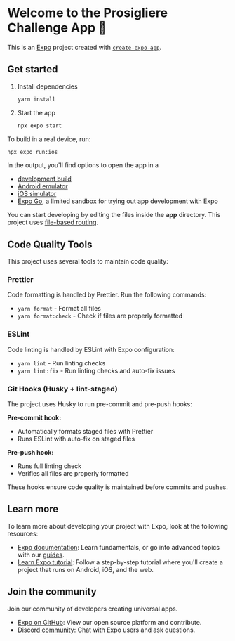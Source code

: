 # Welcome to the Prosigliere Challenge App 👋

This is an [Expo](https://expo.dev) project created with [`create-expo-app`](https://www.npmjs.com/package/create-expo-app).

## Get started

1. Install dependencies

   ```bash
   yarn install
   ```

2. Start the app

   ```bash
   npx expo start
   ```

To build in a real device, run:

```bash
npx expo run:ios
```

In the output, you'll find options to open the app in a

- [development build](https://docs.expo.dev/develop/development-builds/introduction/)
- [Android emulator](https://docs.expo.dev/workflow/android-studio-emulator/)
- [iOS simulator](https://docs.expo.dev/workflow/ios-simulator/)
- [Expo Go](https://expo.dev/go), a limited sandbox for trying out app development with Expo

You can start developing by editing the files inside the **app** directory. This project uses [file-based routing](https://docs.expo.dev/router/introduction).

## Code Quality Tools

This project uses several tools to maintain code quality:

### Prettier

Code formatting is handled by Prettier. Run the following commands:

- `yarn format` - Format all files
- `yarn format:check` - Check if files are properly formatted

### ESLint

Code linting is handled by ESLint with Expo configuration:

- `yarn lint` - Run linting checks
- `yarn lint:fix` - Run linting checks and auto-fix issues

### Git Hooks (Husky + lint-staged)

The project uses Husky to run pre-commit and pre-push hooks:

**Pre-commit hook:**

- Automatically formats staged files with Prettier
- Runs ESLint with auto-fix on staged files

**Pre-push hook:**

- Runs full linting check
- Verifies all files are properly formatted

These hooks ensure code quality is maintained before commits and pushes.

## Learn more

To learn more about developing your project with Expo, look at the following resources:

- [Expo documentation](https://docs.expo.dev/): Learn fundamentals, or go into advanced topics with our [guides](https://docs.expo.dev/guides).
- [Learn Expo tutorial](https://docs.expo.dev/tutorial/introduction/): Follow a step-by-step tutorial where you'll create a project that runs on Android, iOS, and the web.

## Join the community

Join our community of developers creating universal apps.

- [Expo on GitHub](https://github.com/expo/expo): View our open source platform and contribute.
- [Discord community](https://chat.expo.dev): Chat with Expo users and ask questions.
